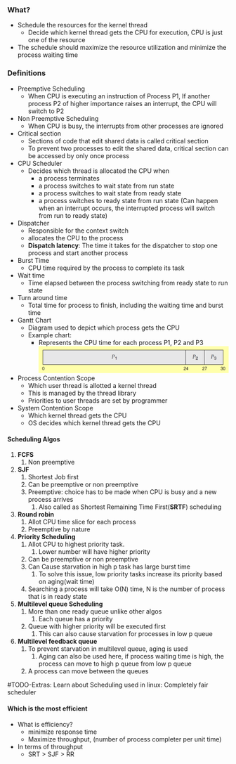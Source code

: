 
### What?
- Schedule the resources for the kernel thread
	- Decide which kernel thread gets the CPU for execution, CPU is just one of the resource
- The schedule should maximize the resource utilization and minimize the process waiting time

### Definitions
- Preemptive Scheduling
	- When CPU is executing an instruction of Process P1, If another process P2 of higher importance raises an interrupt, the CPU will switch to P2
- Non Preemptive Scheduling
	- When CPU is busy, the interrupts from other processes are ignored
- Critical section
	- Sections of code that edit shared data is called critical section
	- To prevent two processes to edit the shared data, critical section can be accessed by only once process
- CPU Scheduler
	- Decides which thread is allocated the CPU when 
		- a process terminates
		- a process switches to wait state from run state
		- a process switches to wait state from ready state
		- a process switches to ready state from run state (Can happen when an interrupt occurs, the interrupted process will switch from run to ready state)
- Dispatcher
	- Responsible for the context switch
	- allocates the CPU to the process
	- **Dispatch latency**: The time it takes for the dispatcher to stop one process and start another process
- Burst Time
	- CPU time required by the process to complete its task
- Wait time
	- Time elapsed between the process switching from ready state to run state
- Turn around time
	- Total time for process to finish, including the waiting time and burst time
- Gantt Chart
	- Diagram used to depict which process gets the CPU
	- Example chart: 
		- Represents the CPU time for each process P1, P2 and P3 ![](./Attachments/Images/gantt_chart.png)
- Process Contention Scope
	- Which user thread is allotted a kernel thread
	- This is managed by the thread library
	- Priorities to user threads are set by programmer 
- System Contention Scope
	- Which kernel thread gets the CPU
	- OS decides which kernel thread gets the CPU
#### Scheduling Algos
1. **FCFS**
	1. Non preemptive
2. **SJF**
	1. Shortest Job first
	2. Can be preemptive or non preemptive
	3. Preemptive: choice has to be made when CPU is busy and a new process arrives
		1. Also called as Shortest Remaining Time First(**SRTF**) scheduling
3.  **Round robin**
	1. Allot CPU time slice for each process
	2. Preemptive by nature
4. **Priority Scheduling**
	1. Allot CPU to highest priority task. 
		1. Lower number will have higher priority
	2. Can be preemptive or non preemptive
	3. Can Cause starvation in high p task has large burst time
		1. To solve this issue, low priority tasks increase its priority based on aging(wait time)
	4. Searching a process will take O(N) time, N is the number of process that is in ready state
5. **Multilevel queue Scheduling**
	1. More than one ready queue unlike other algos
		1. Each queue has a priority
	2. Queue with higher priority will be executed first
		1. This can also cause starvation for processes in low p queue
6. **Multilevel feedback queue**
	1. To prevent starvation in multilevel queue, aging is used
		1. Aging can also be used here, if process waiting time is high, the process can move to high p queue from low p queue
	2. A process can move between the queues

#TODO-Extras: Learn about Scheduling used in linux: Completely fair scheduler

#### Which is the most efficient
- What is efficiency?
	- minimize response time
	- Maximize throughput, (number of process completer per unit time)
- In terms of throughput
	- SRT > SJF > RR